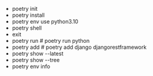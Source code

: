 - poetry init
- poetry install
- poetry env use python3.10
- poetry shell
- exit
- poetry run <command> # poetry run python
- poetry add <package> # poetry add django djangorestframework
- poetry show --latest
- poetry show --tree
- poetry env info